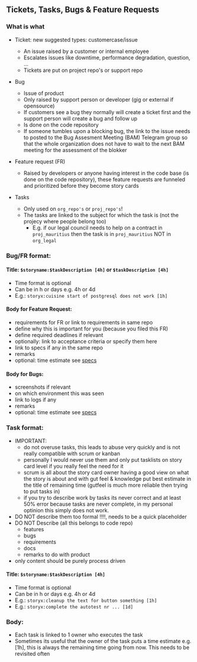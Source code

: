 ## Tickets, Tasks, Bugs & Feature Requests

### What is what

* Ticket: new suggested types: customercase/issue

  * An issue raised by a customer or internal employee
  * Escalates issues like downtime, performance degradation, question, ...
  * Tickets are put on project repo's or support repo

* Bug

  * Issue of product
  * Only raised by support person or developer \(gig or external if opensource\)
  * If customers see a bug they normally will create a ticket first and the support person will create a bug and follow up
  * Is done on the code repository
  * If someone tumbles upon a blocking bug, the link to the issue needs to posted to the Bug Assesment Meeting \(BAM\) Telegram group so that the whole organization does not have to wait to the next BAM meeting for the assessment of the blokker

* Feature request \(FR\)

  * Raised by developers or anyone having interest in the code base \(is done on the code repository\), these feature requests are funneled and prioritized before they become story cards

* Tasks

  * Only used on `org_repo's` or `proj_repo's`!
  * The tasks are linked to the subject for which the task is \(not the projecy where people belong too\)
    * E.g. if our legal council needs to help on a contract in `proj_mauritius` then the task is in `proj_mauritius` NOT in `org_legal`

### Bug/FR format:

#### Title: `$storyname:$taskDescription [4h]` or `$taskDescription [4h]`

* Time format is optional
* Can be in h or days e.g. 4h or 4d
* E.g.: `storyx:cuisine start of postgresql does not work [1h]`

#### Body for Feature Request:

* requirements for FR or link to requirements in same repo
* define why this is important for you \(because you filed this FR\)
* define required deadlines if relevant
* optionally: link to acceptance criteria or specify them here
* link to specs if any in the same repo
* remarks
* optional: time estimate see [specs](specs.md)

#### Body for Bugs:

* screenshots if relevant
* on which environment this was seen
* link to logs if any
* remarks
* optional: time estimate see [specs](specs.md)

### Task format:

* IMPORTANT:
  * do not overuse tasks, this leads to abuse very quickly and is not really compatible with scrum or kanban
  * personally I would never use them and only put tasklists on story card level if you really feel the need for it
  * scrum is all about the story card owner having a good view on what the story is about and with gut feel & knowledge put best estimate in the title of remaining time \(gutfeel is much more reliable then trying to put tasks in\)
  * if you try to describe work by tasks its never correct and at least 50% error because tasks are never complete, in my personal optinion this simply does not work.
* DO NOT describe them too formal !!!!, needs to be a quick placeholder
* DO NOT Describe \(all this belongs to code repo\)
  * features
  * bugs
  * requirements
  * docs
  * remarks to do with product
* only content should be purely process driven

#### Title: `$storyname:$taskDescription [4h]`

* Time format is optional
* Can be in h or days e.g. 4h or 4d
* E.g.: `storyx:cleanup the text for button something [1h]`
* E.g.: `storyx:complete the autotest nr ... [1d]`

### Body:

* Each task is linked to 1 owner who executes the task
* Sometimes its useful that the owner of the task puts a time estimate e.g. \[1h\], this is always the remaining time going from now. This needs to be revisited often



